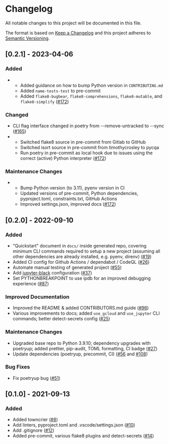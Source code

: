 # Changelog

All notable changes to this project will be documented in this file.

The format is based on [Keep a Changelog](http://keepachangelog.com/en/1.0.0/)
and this project adheres to [Semantic Versioning](http://semver.org/spec/v2.0.0.html).

<!-- TOWNCRIER -->

## [0.2.1] - 2023-04-06


### Added

- - Added guidance on how to bump Python version in `CONTRIBUTING.md`
  - Added `name-tests-test` to pre-commit
  - Added `flake8-bugbear`, `flake8-comprehensions`, `flake8-mutable`, and `flake8-simplify` ([#172](https://github.com/CoefficientSystems/coefficient-cookiecutter/issues/172))


### Changed

- CLI flag interface changed in poetry from --remove-untracked to --sync ([#165](https://github.com/CoefficientSystems/coefficient-cookiecutter/issues/165))
- - Switched flake8 source in pre-commit from Gitlab to GitHub
  - Switched isort source in pre-commit from timothycrosley to pycqa
  - Run poetry in pre-commit as local hook due to issues using the correct (active) Python interpreter ([#172](https://github.com/CoefficientSystems/coefficient-cookiecutter/issues/172))


### Maintenance Changes

- - Bump Python version (to 3.11), pyenv version in CI
  - Updated versions of pre-commit, Python dependencies, pyproject.toml, constraints.txt, GitHub Actions
  - Improved settings.json, improved docs ([#172](https://github.com/CoefficientSystems/coefficient-cookiecutter/issues/172))


## [0.2.0] - 2022-09-10

### Added

- "Quickstart" document in `docs/` inside generated repo, covering minimum CLI commands required to
  setup a new project (assuming all other dependencies are already installed, e.g. pyenv, direnv)
  ([#19](https://github.com/CoefficientSystems/coefficient-cookiecutter/issues/19))
- Added CI config for Github Actions / dependabot / CodeQL
  ([#26](https://github.com/CoefficientSystems/coefficient-cookiecutter/pull/26))
- Automate manual testing of generated project
  ([#55](https://github.com/CoefficientSystems/coefficient-cookiecutter/issues/55))
- Add [jupyter-black](https://github.com/n8henrie/jupyter-black) configuration
  ([#37](https://github.com/CoefficientSystems/coefficient-cookiecutter/issues/37))
- Set PYTHONBREAKPOINT to use ipdb for an improved debugging experience
  ([#87](https://github.com/CoefficientSystems/coefficient-cookiecutter/pull/87/))

### Improved Documentation

- Improved the README & added CONTRIBUTORS.md guide ([#96](https://github.com/CoefficientSystems/coefficient-cookiecutter/pull/96))
- Various improvements to docs; added `use_gcloud` and `use_jupyter` CLI commands; better
  detect-secrets config ([#25](https://github.com/CoefficientSystems/coefficient-cookiecutter/pull/25))

### Maintenance Changes

- Upgraded base repo to Python 3.9.10; dependency upgrades with poetryup; added prettier, pip-audit, TOML formatting, CI badge
  ([#27](https://github.com/CoefficientSystems/coefficient-cookiecutter/pull/27))
- Update dependencies (poetryup, precommit, CI)
  ([#56](https://github.com/CoefficientSystems/coefficient-cookiecutter/issues/56) and
  [#108](https://github.com/CoefficientSystems/coefficient-cookiecutter/issues/108))

### Bug Fixes

- Fix poetryup bug ([#51](https://github.com/CoefficientSystems/coefficient-cookiecutter/issues/51))

## [0.1.0] - 2021-09-13

### Added

- Added towncrier ([#8](https://github.com/CoefficientSystems/coefficient-cookiecutter/issues/8))
- Add linters, pyproject.toml and .vscode/settings.json ([#10](https://github.com/CoefficientSystems/coefficient-cookiecutter/issues/10))
- Add .gitignore ([#12](https://github.com/CoefficientSystems/coefficient-cookiecutter/issues/12))
- Added pre-commit, various flake8 plugins and detect-secrets ([#14](https://github.com/CoefficientSystems/coefficient-cookiecutter/issues/14))
